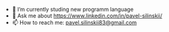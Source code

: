 
- 🔭 I’m currently studing new programm language
- 💬 Ask me about https://www.linkedin.com/in/pavel-silinskii/
- 📫 How to reach me: pavel.silinskii83@gmail.com
